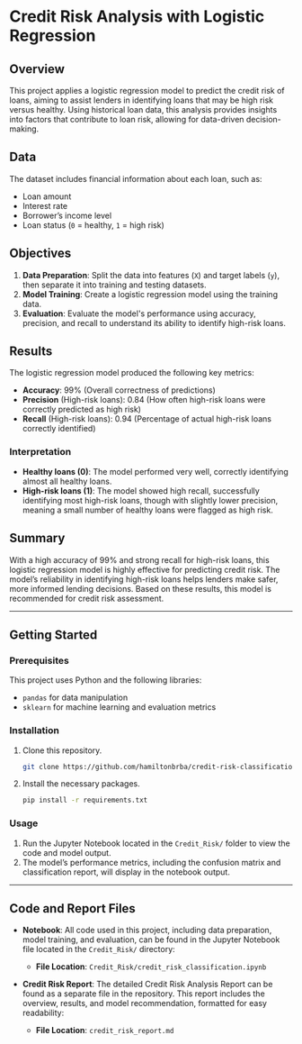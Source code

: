 # Credit Risk Analysis with Logistic Regression

## Overview

This project applies a logistic regression model to predict the credit risk of loans, aiming to assist lenders in identifying loans that may be high risk versus healthy. Using historical loan data, this analysis provides insights into factors that contribute to loan risk, allowing for data-driven decision-making.

## Data

The dataset includes financial information about each loan, such as:
- Loan amount
- Interest rate
- Borrower’s income level
- Loan status (`0` = healthy, `1` = high risk)

## Objectives

1. **Data Preparation**: Split the data into features (`X`) and target labels (`y`), then separate it into training and testing datasets.
2. **Model Training**: Create a logistic regression model using the training data.
3. **Evaluation**: Evaluate the model's performance using accuracy, precision, and recall to understand its ability to identify high-risk loans.

## Results

The logistic regression model produced the following key metrics:

- **Accuracy**: 99% (Overall correctness of predictions)
- **Precision** (High-risk loans): 0.84 (How often high-risk loans were correctly predicted as high risk)
- **Recall** (High-risk loans): 0.94 (Percentage of actual high-risk loans correctly identified)

### Interpretation

- **Healthy loans (0)**: The model performed very well, correctly identifying almost all healthy loans.
- **High-risk loans (1)**: The model showed high recall, successfully identifying most high-risk loans, though with slightly lower precision, meaning a small number of healthy loans were flagged as high risk.

## Summary

With a high accuracy of 99% and strong recall for high-risk loans, this logistic regression model is highly effective for predicting credit risk. The model’s reliability in identifying high-risk loans helps lenders make safer, more informed lending decisions. Based on these results, this model is recommended for credit risk assessment.

---

## Getting Started

### Prerequisites

This project uses Python and the following libraries:
- `pandas` for data manipulation
- `sklearn` for machine learning and evaluation metrics

### Installation

1. Clone this repository.
   ```bash
   git clone https://github.com/hamiltonbrba/credit-risk-classification.git
   ```
2. Install the necessary packages.
   ```bash
   pip install -r requirements.txt
   ```

### Usage

1. Run the Jupyter Notebook located in the `Credit_Risk/` folder to view the code and model output.
2. The model’s performance metrics, including the confusion matrix and classification report, will display in the notebook output.

---

## Code and Report Files

- **Notebook**: All code used in this project, including data preparation, model training, and evaluation, can be found in the Jupyter Notebook file located in the `Credit_Risk/` directory:
  - **File Location**: `Credit_Risk/credit_risk_classification.ipynb`
  
- **Credit Risk Report**: The detailed Credit Risk Analysis Report can be found as a separate file in the repository. This report includes the overview, results, and model recommendation, formatted for easy readability:
  - **File Location**: `credit_risk_report.md`


